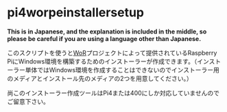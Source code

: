 # pi4worpeinstallersetup

**This is in Japanese, and the explanation is included in the middle, so please be careful if you are using a language other than Japanese.**<br>

このスクリプトを使うと[WoR](https://www.worproject.com/)プロジェクトによって提供されているRaspberry PiにWindows環境を構築するためのインストーラーが作成できます。（インストーラー単体ではWindows環境を作成することはできないのでインストーラー用のメディアとインストール先のメディアの2つを用意してください。）<br>

尚このインストーラー作成ツールはPi4または400にしか対応していませんのでご留意下さい。
